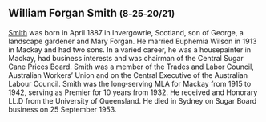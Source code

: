 
## William Forgan Smith <small>(8‑25‑20/21)</small>

[Smith](https://adb.anu.edu.au/biography/smith-william-forgan-bill-8489) was born in April 1887 in Invergowrie, Scotland, son of George, a landscape gardener and Mary Forgan. He married Euphemia Wilson in 1913 in Mackay and had two sons. In a varied career, he was a housepainter in Mackay, had business interests and was chairman of the Central Sugar Cane Prices Board. Smith was a member of the Trades and Labor Council, Australian Workers’ Union and on the Central Executive of the Australian Labour Council. Smith was the long‑serving MLA for Mackay from 1915 to 1942, serving as Premier for 10 years from 1932. He received and Honorary LL.D from the University of Queensland. He died in Sydney on Sugar Board business on 25 September 1953.    
